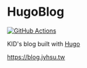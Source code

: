 # HugoBlog
[![GitHub Actions](https://github.com/jyhsu2000/HugoBlog/actions/workflows/github-pages.yml/badge.svg)](https://github.com/jyhsu2000/HugoBlog/actions/workflows/github-pages.yml)

KID's blog built with [Hugo](https://gohugo.io/)

https://blog.jyhsu.tw
